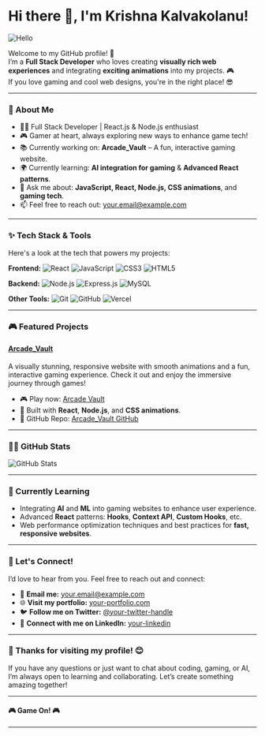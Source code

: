 # Hi there 👋, I'm Krishna Kalvakolanu!  
![Hello](https://media.giphy.com/media/3oEjI6SIIHBdRxXI40/giphy.gif)

Welcome to my GitHub profile! 🚀  
I’m a **Full Stack Developer** who loves creating **visually rich web experiences** and integrating **exciting animations** into my projects. 🎮  
If you love gaming and cool web designs, you're in the right place! 😎

---

### 🚀 About Me

* 👨‍💻 Full Stack Developer | React.js & Node.js enthusiast
* 🎮 Gamer at heart, always exploring new ways to enhance game tech!
* 📚 Currently working on: **Arcade_Vault** – A fun, interactive gaming website.
* 🌍 Currently learning: **AI integration for gaming** & **Advanced React patterns**.
* 💬 Ask me about: **JavaScript, React, Node.js, CSS animations**, and **gaming tech**.
* 📫 Feel free to reach out: [your.email@example.com](mailto:your.email@example.com)

---

### ✨ Tech Stack & Tools

Here's a look at the tech that powers my projects:

**Frontend:**
![React](https://img.shields.io/badge/-React-61DAFB?style=flat&logo=react&logoColor=white) 
![JavaScript](https://img.shields.io/badge/-JavaScript-F7DF1E?style=flat&logo=javascript&logoColor=black)
![CSS3](https://img.shields.io/badge/-CSS3-2965F1?style=flat&logo=css3&logoColor=white)
![HTML5](https://img.shields.io/badge/-HTML5-E34F26?style=flat&logo=html5&logoColor=white)

**Backend:**
![Node.js](https://img.shields.io/badge/-Node.js-8CC84B?style=flat&logo=node.js&logoColor=white)
![Express.js](https://img.shields.io/badge/-Express.js-000000?style=flat&logo=express&logoColor=white)
![MySQL](https://img.shields.io/badge/-MySQL-4479A1?style=flat&logo=mysql&logoColor=white)

**Other Tools:**
![Git](https://img.shields.io/badge/-Git-F05032?style=flat&logo=git&logoColor=white)
![GitHub](https://img.shields.io/badge/-GitHub-181717?style=flat&logo=github&logoColor=white)
![Vercel](https://img.shields.io/badge/-Vercel-000000?style=flat&logo=vercel&logoColor=white)

---

### 🎮 Featured Projects

#### **[Arcade_Vault](https://arcade-vault-seven.vercel.app/)**
A visually stunning, responsive website with smooth animations and a fun, interactive gaming experience. Check it out and enjoy the immersive journey through games!

* 🎮 Play now: [Arcade Vault](https://arcade-vault-seven.vercel.app/)
* 🔧 Built with **React**, **Node.js**, and **CSS animations**.
* 🔗 GitHub Repo: [Arcade_Vault GitHub](https://github.com/your-username/arcade-vault)

---

### 🧑‍💻 GitHub Stats

![GitHub Stats](https://github-readme-stats.vercel.app/api?username=your-username&show_icons=true&count_private=true&hide_title=true&hide=prs&theme=dark)

---

### 🌱 Currently Learning

* Integrating **AI** and **ML** into gaming websites to enhance user experience.
* Advanced **React** patterns: **Hooks**, **Context API**, **Custom Hooks**, etc.
* Web performance optimization techniques and best practices for **fast, responsive websites**.

---

### 🤝 Let's Connect!

I’d love to hear from you. Feel free to reach out and connect:

* 📧 **Email me:** [your.email@example.com](mailto:your.email@example.com)
* 🌐 **Visit my portfolio:** [your-portfolio.com](https://your-portfolio.com)
* 🐦 **Follow me on Twitter:** [@your-twitter-handle](https://twitter.com/your-twitter-handle)
* 💼 **Connect with me on LinkedIn:** [your-linkedin](https://linkedin.com/in/your-linkedin)

---

### 🎉 Thanks for visiting my profile! 😊

If you have any questions or just want to chat about coding, gaming, or AI, I’m always open to learning and collaborating. Let’s create something amazing together!

---

#### 🎮 Game On! 🎮

---

